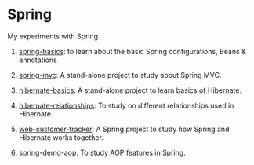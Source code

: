 # Spring
My experiments with Spring

1. [spring-basics](https://github.com/mehdihasan/spring-and-hibernate/tree/master/spring-basics): to learn about the basic Spring configurations, Beans & annotations

2. [spring-mvc](https://github.com/mehdihasan/spring-and-hibernate/tree/master/spring-mvc-demo): A stand-alone project to study about Spring MVC.

3. [hibernate-basics](https://github.com/mehdihasan/spring-and-hibernate/tree/master/hibernate-basics): A stand-alone project to learn basics of Hibernate.

4. [hibernate-relationships](https://github.com/mehdihasan/spring-and-hibernate/tree/master/hibernate-relationship): To study on different relationships used in Hibernate.

5. [web-customer-tracker](https://github.com/mehdihasan/spring-and-hibernate/tree/master/web-customer-tracker): A Spring project to study how Spring and Hibernate works together.

6. [spring-demo-aop](https://github.com/mehdihasan/spring-and-hibernate/tree/master/spring-demo-aop): To study AOP features in Spring.